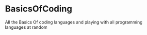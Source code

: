 # BasicsOfCoding
All the Basics Of coding languages and playing with all programming languages at random

